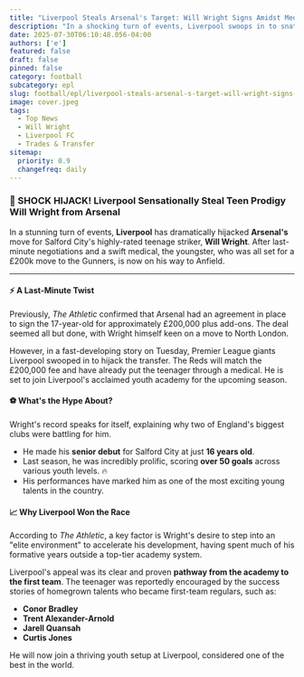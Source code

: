 ```yaml
---
title: "Liverpool Steals Arsenal's Target: Will Wright Signs Amidst Medical Completion"
description: "In a shocking turn of events, Liverpool swoops in to snatch Salford City's rising star, Will Wright, from under Arsenal's nose. What fueled this last-minute transfer coup?"
date: 2025-07-30T06:10:48.056-04:00
authors: ['e']
featured: false
draft: false
pinned: false
category: football
subcategory: epl
slug: football/epl/liverpool-steals-arsenal-s-target-will-wright-signs-amidst-medical-completion
image: cover.jpeg
tags:
  - Top News
  - Will Wright
  - Liverpool FC
  - Trades & Transfer
sitemap:
  priority: 0.9
  changefreq: daily
---
```


### 🤯 SHOCK HIJACK! Liverpool Sensationally Steal Teen Prodigy Will Wright from Arsenal

In a stunning turn of events, **Liverpool** has dramatically hijacked **Arsenal's** move for Salford City's highly-rated teenage striker, **Will Wright**. After last-minute negotiations and a swift medical, the youngster, who was all set for a £200k move to the Gunners, is now on his way to Anfield.

---

#### ⚡️ A Last-Minute Twist

Previously, _The Athletic_ confirmed that Arsenal had an agreement in place to sign the 17-year-old for approximately £200,000 plus add-ons. The deal seemed all but done, with Wright himself keen on a move to North London.

However, in a fast-developing story on Tuesday, Premier League giants Liverpool swooped in to hijack the transfer. The Reds will match the £200,000 fee and have already put the teenager through a medical. He is set to join Liverpool's acclaimed youth academy for the upcoming season.

#### ⚽️ What's the Hype About?

Wright's record speaks for itself, explaining why two of England's biggest clubs were battling for him.
* He made his **senior debut** for Salford City at just **16 years old**.
* Last season, he was incredibly prolific, scoring **over 50 goals** across various youth levels. 🔥
* His performances have marked him as one of the most exciting young talents in the country.

#### 📈 Why Liverpool Won the Race

According to _The Athletic_, a key factor is Wright's desire to step into an "elite environment" to accelerate his development, having spent much of his formative years outside a top-tier academy system.

Liverpool's appeal was its clear and proven **pathway from the academy to the first team**. The teenager was reportedly encouraged by the success stories of homegrown talents who became first-team regulars, such as:
* **Conor Bradley**
* **Trent Alexander-Arnold**
* **Jarell Quansah**
* **Curtis Jones**

He will now join a thriving youth setup at Liverpool, considered one of the best in the world.